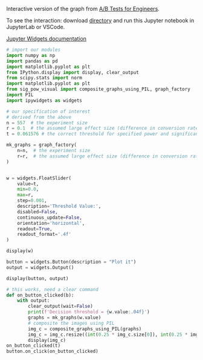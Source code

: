 Interactive version of the graph from [A/B Tests for Engineers](https://win-vector.com/2023/10/15/a-b-tests-for-engineers/).

To see the interaction: download [directory](https://github.com/WinVector/Examples/tree/main/ab_test) and run this Jupyter notebook in JupyterLab or VSCode.

[Jupyter Widgets documentation](https://ipywidgets.readthedocs.io/en/latest/index.html)


```python
# import our modules
import numpy as np
import pandas as pd
import matplotlib.pyplot as plt
from IPython.display import display, clear_output
from scipy.stats import norm
import matplotlib.pyplot as plt
from sig_pow_visual import composite_graphs_using_PIL, graph_factory
import PIL
import ipywidgets as widgets
```


```python
# our specification of interest
# derived from the above
n = 557  # the experiment size
r = 0.1  # the assumed large effect size (difference in conversion rates)
t = 0.061576 # the correct threshold for specified power and significance

```


```python
mk_graphs = graph_factory(
    n=n,  # the experiment size
    r=r,  # the assumed large effect size (difference in conversion rates)
)
```


```python

w = widgets.FloatSlider(
    value=t,
    min=0.0,
    max=r,
    step=0.001,
    description='Threshold Value:',
    disabled=False,
    continuous_update=False,
    orientation='horizontal',
    readout=True,
    readout_format='.4f'
)

display(w)

button = widgets.Button(description = "Plot it")
output = widgets.Output()

display(button, output)

# this works, need a clear command
def on_button_clicked(b):
    with output:
        clear_output(wait=False)
        print(f'Decision threshold = {w.value:.04f}')
        graphs = mk_graphs(w.value)
        # composite the images using PIL
        img_c = composite_graphs_using_PIL(graphs)
        img_c = img_c.resize((int(0.25 * img_c.size[0]), int(0.25 * img_c.size[1])))
        display(img_c)
on_button_clicked(t)
button.on_click(on_button_clicked)
```
